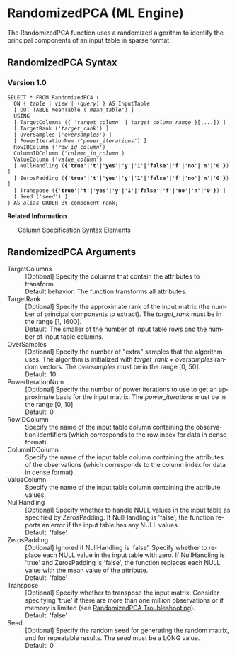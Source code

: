 <html><head></head><body><div class="nested0" aria-labelledby="ariaid-title1" topicindex="1" topicid="tcr1515618233962" id="tcr1515618233962"><h1 class="title topictitle1" id="ariaid-title1">RandomizedPCA (ML Engine)</h1><div class="body conbody">
<p class="p">The RandomizedPCA function uses a randomized algorithm to identify the principal components of an input table in sparse format.</p></div><div class="topic reference nested1" aria-labelledby="ariaid-title2" topicindex="2" topicid="gdh1515618237331" xml:lang="en-us" lang="en-us" id="gdh1515618237331">
<h2 class="title topictitle2" id="ariaid-title2">RandomizedPCA Syntax</h2><div class="body refbody"><div class="section" id="gdh1515618237331__section_N10011_N1000E_N10001">
<h3 class="title sectiontitle">Version 1.0</h3><pre class="pre codeblock" xml:space="preserve"><code>SELECT * FROM RandomizedPCA (
  <span>ON { <var class="keyword varname">table</var> | <var class="keyword varname">view</var> | (<var class="keyword varname">query</var>) }</span> AS InputTable
  [ OUT TABLE MeanTable ('<var class="keyword varname">mean_table</var>') ]
  USING
  [ TargetColumns ({ '<var class="keyword varname">target_column</var>' | <var class="keyword varname">target_column_range</var> }[,...]) ]
  [ TargetRank ('<var class="keyword varname">target_rank</var>') ]
  [ OverSamples ('<var class="keyword varname">oversamples</var>') ]
  [ PowerIterationNum ('<var class="keyword varname">power_iterations</var>') ]
  RowIDColumn ('<var class="keyword varname">row_id_column</var>')
  ColumnIDColumn ('<var class="keyword varname">column_id_column</var>')
  ValueColumn ('<var class="keyword varname">value_column</var>')
  [ NullHandling (<span><b>{'true'|'t'|'yes'|'y'|'1'|'false'|'f'|'no'|'n'|'0'}</b></span>) ]
  [ ZerosPadding (<span><b>{'true'|'t'|'yes'|'y'|'1'|'false'|'f'|'no'|'n'|'0'}</b></span>) ]
  [ Transpose (<span><b>{'true'|'t'|'yes'|'y'|'1'|'false'|'f'|'no'|'n'|'0'}</b></span>) ]
  [ Seed ('<var class="keyword varname">seed</var>') ]
) AS <var class="keyword varname">alias</var> ORDER BY component_rank;
</code></pre></div></div><div class="related-links"><div class="linklistheader"><p></p><b>Related Information</b></div>
<ul class="linklist linklist relinfo"><div class="linklistmember"><a href="ndv1557782188375.md">Column Specification Syntax Elements</a></div></ul></div></div><div class="topic reference nested1" aria-labelledby="ariaid-title3" topicindex="3" topicid="wwb1515618235096" xml:lang="en-us" lang="en-us" id="wwb1515618235096">
<h2 class="title topictitle2" id="ariaid-title3">RandomizedPCA Arguments</h2><div class="body refbody"><div class="section" id="wwb1515618235096__section_N10011_N1000E_N10001"><dl class="dl parml"><dt class="dt pt dlterm">TargetColumns</dt><dd class="dd pd">[Optional] Specify the columns that contain the attributes to transform.</dd><dd class="dd pd ddexpand">Default behavior: The function transforms all attributes.</dd><dt class="dt pt dlterm">TargetRank</dt><dd class="dd pd">[Optional] Specify the approximate rank of the input matrix (the number of principal components to extract). The <var class="keyword varname">target_rank</var> must be in the range [1, 1600].</dd><dd class="dd pd ddexpand">Default: The smaller of the number of input table rows and the number of input table columns.</dd><dt class="dt pt dlterm">OverSamples</dt><dd class="dd pd">[Optional] Specify the number of "extra" samples that the algorithm uses. The algorithm is initialized with <var class="keyword varname">target_rank</var> + <var class="keyword varname">oversamples</var> random vectors. The <var class="keyword varname">oversamples</var> must be in the range [0, 50].</dd><dd class="dd pd ddexpand">Default: 10</dd><dt class="dt pt dlterm">PowerIterationNum</dt><dd class="dd pd">[Optional] Specify the number of power iterations to use to get an approximate basis for the input matrix. The <var class="keyword varname">power_iterations</var> must be in the range [0, 10].</dd><dd class="dd pd ddexpand">Default: 0</dd><dt class="dt pt dlterm">RowIDColumn</dt><dd class="dd pd">Specify the name of the input table column containing the observation identifiers (which corresponds to the row index for data in dense format).</dd><dt class="dt pt dlterm">ColumnIDColumn</dt><dd class="dd pd">Specify the name of the input table column containing the attributes of the observations (which corresponds to the column index for data in dense format).</dd><dt class="dt pt dlterm">ValueColumn</dt><dd class="dd pd">Specify the name of the input table column containing the attribute values.</dd><dt class="dt pt dlterm">NullHandling</dt><dd class="dd pd">[Optional] Specify whether to handle NULL values in the input table as specified by ZerosPadding. If NullHandling is 'false', the function reports an error if the input table has any NULL values.</dd><dd class="dd pd ddexpand">Default: 'false'</dd><dt class="dt pt dlterm">ZerosPadding</dt><dd class="dd pd">[Optional] Ignored if NullHandling is 'false'. Specify whether to replace each NULL value in the input table with zero. If NullHandling is 'true' and ZerosPadding is 'false', the function replaces each NULL value with the mean value of the attribute.</dd><dd class="dd pd ddexpand">Default: 'false'</dd><dt class="dt pt dlterm">Transpose</dt><dd class="dd pd">[Optional] Specify whether to transpose the input matrix. Consider specifying 'true' if there are more than one million observations or if memory is limited (see <a href="equ1517949828621.md">RandomizedPCA Troubleshooting</a>).</dd><dd class="dd pd ddexpand">Default: 'false'</dd><dt class="dt pt dlterm">Seed</dt><dd class="dd pd">[Optional] Specify the random seed for generating the random matrix, and for repeatable results. The <var class="keyword varname">seed</var> must be a LONG value.</dd><dd class="dd pd ddexpand">Default: 0</dd></dl></div></div></div></div></body></html>
